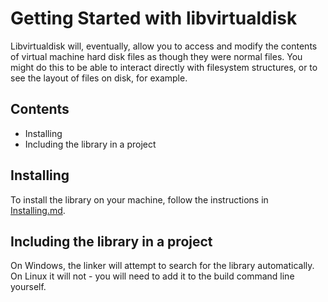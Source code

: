 # Getting Started with libvirtualdisk

Libvirtualdisk will, eventually, allow you to access and modify the contents of virtual machine hard disk files as
though they were normal files. You might do this to be able to interact directly with filesystem structures, or to see
the layout of files on disk, for example.

## Contents

- Installing
- Including the library in a project

## Installing

To install the library on your machine, follow the instructions in [Installing.md](./Installing.md).

## Including the library in a project

On Windows, the linker will attempt to search for the library automatically. On Linux it will not - you will need to
add it to the build command line yourself.
